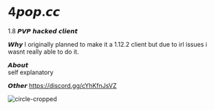 # 4𝙥𝙤𝙥.𝙘𝙘
1.8 𝙋𝙑𝙋 𝙝𝙖𝙘𝙠𝙚𝙙 𝙘𝙡𝙞𝙚𝙣𝙩

𝙒𝙝𝙮
I originally planned to make it a 1.12.2 client but due to irl issues i wasnt really able to do it.

𝘼𝙗𝙤𝙪𝙩  
self explanatory

𝙊𝙩𝙝𝙚𝙧
https://discord.gg/cYhKfnJsVZ


![circle-cropped](https://user-images.githubusercontent.com/83054442/116774984-d034cb00-aa92-11eb-87ff-2190d0d3ee10.png)
